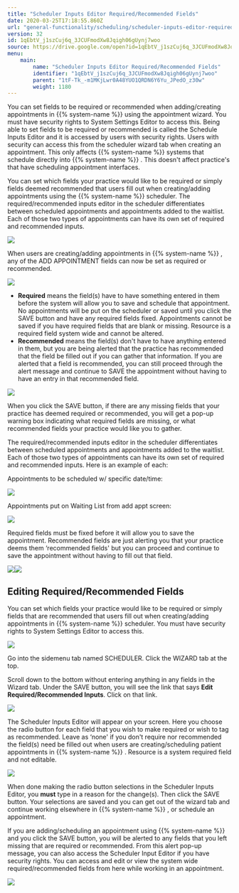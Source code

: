 ```yaml
---
title: "Scheduler Inputs Editor Required/Recommended Fields"
date: 2020-03-25T17:18:55.860Z
url: "general-functionality/scheduling/scheduler-inputs-editor-required-recommended-fields.html"
version: 32
id: 1qEbtV_j1szCuj6q_3JCUFmodXw8Jqigh06gUynj7woo
source: https://drive.google.com/open?id=1qEbtV_j1szCuj6q_3JCUFmodXw8Jqigh06gUynj7woo
menu:
    main:
        name: "Scheduler Inputs Editor Required/Recommended Fields"
        identifier: "1qEbtV_j1szCuj6q_3JCUFmodXw8Jqigh06gUynj7woo"
        parent: "1tF-Tk_-m1MKjLwr0A48YUO1QRDN6Y6Yu_JPedO_z30w"
        weight: 1180
---
```

You can set fields to be required or recommended when adding/creating appointments in {{% system-name %}} using the appointment wizard. You must have security rights to System Settings Editor to access this. Being able to set fields to be required or recommended is called the Schedule Inputs Editor and it is accessed by users with security rights. Users with security can access this from the scheduler wizard tab when creating an appointment. This only affects {{% system-name %}} systems that schedule directly into {{% system-name %}} . This doesn't affect practice's that have scheduling appointment interfaces.

You can set which fields your practice would like to be required or simply fields deemed recommended that users fill out when creating/adding appointments using the {{% system-name %}} scheduler. The required/recommended inputs editor in the scheduler differentiates between scheduled appointments and appointments added to the waitlist. Each of those two types of appointments can have its own set of required and recommended inputs.

![](../../external_files/d41d8cd98f00b204e9800998ecf8427e.png)

When users are creating/adding appointments in {{% system-name %}} , any of the ADD APPOINTMENT fields can now be set as required or recommended.

![](../../external_files/22a43e80fadee875aa35f686232dc84c.png)

* <strong>Required</strong> means the field(s) have to have something entered in them before the system will allow you to save and schedule that appointment. No appointments will be put on the scheduler or saved until you click the SAVE button and have any required fields fixed. Appointments cannot be saved if you have required fields that are blank or missing. Resource is a required field system wide and cannot be altered.
* <strong>Recommended</strong> means the field(s) don't have to have anything entered in them, but you are being alerted that the practice has recommended that the field be filled out if you can gather that information. If you are alerted that a field is recommended, you can still proceed through the alert message and continue to SAVE the appointment without having to have an entry in that recommended field.

![](../../external_files/7d1b5c28ccc0e2e8497cd41bfc1846d5.png)

When you click the SAVE button, if there are any missing fields that your practice has deemed required or recommended, you will get a pop-up warning box indicating what required fields are missing, or what recommended fields your practice would like you to gather.

The required/recommended inputs editor in the scheduler differentiates between scheduled appointments and appointments added to the waitlist. Each of those two types of appointments can have its own set of required and recommended inputs. Here is an example of each:

Appointments to be scheduled w/ specific date/time:

![](../../external_files/b34dc86a3d40a3d6d52bde4a8f07be5a.png)

Appointments put on Waiting List from add appt screen:

![](../../external_files/f679772ffaf090023058afb51db406ee.png)

Required fields must be fixed before it will allow you to save the appointment. Recommended fields are just alerting you that your practice deems them ‘recommended fields' but you can proceed and continue to save the appointment without having to fill out that field.

![](../../external_files/dfbea01d7eabf8fea73cba8e150d0a98.png)![](../../external_files/06e8df4681a6c68f5e520681b2d81259.png)

## Editing Required/Recommended Fields

You can set which fields your practice would like to be required or simply fields that are recommended that users fill out when creating/adding appointments in {{% system-name %}} scheduler. You must have security rights to System Settings Editor to access this.

![](../../external_files/d41d8cd98f00b204e9800998ecf8427e.png)

Go into the sidemenu tab named SCHEDULER. Click the WIZARD tab at the top.

Scroll down to the bottom without entering anything in any fields in the Wizard tab. Under the SAVE button, you will see the link that says **Edit Required/Recommended Inputs**. Click on that link.

![](../../external_files/9a11600657000191aebe936867b72215.png)

The Scheduler Inputs Editor will appear on your screen. Here you choose the radio button for each field that you wish to make required or wish to tag as recommended. Leave as ‘none' if you don't require nor recommended the field(s) need be filled out when users are creating/scheduling patient appointments in {{% system-name %}} . Resource is a system required field and not editable.

![](../../external_files/d41d8cd98f00b204e9800998ecf8427e.png)

When done making the radio button selections in the Scheduler Inputs Editor, you **must** type in a reason for the change(s). Then click the SAVE button. Your selections are saved and you can get out of the wizard tab and continue working elsewhere in {{% system-name %}} , or schedule an appointment.

If you are adding/scheduling an appointment using {{% system-name %}} and you click the SAVE button, you will be alerted to any fields that you left missing that are required or recommended. From this alert pop-up message, you can also access the Scheduler Input Editor if you have security rights. You can access and edit or view the system wide required/recommended fields from here while working in an appointment.

![](../../external_files/36a0ded685c0421b8de917f629bcdc58.png)

